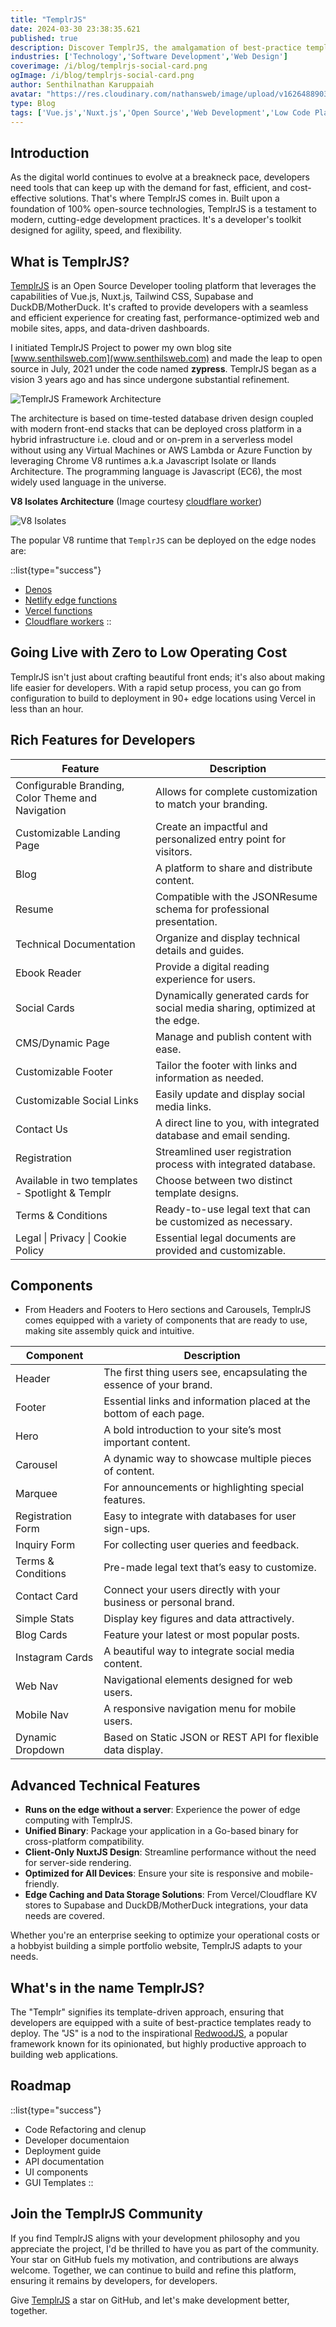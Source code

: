 ```yaml
---
title: "TemplrJS"
date: 2024-03-30 23:38:35.621
published: true
description: Discover TemplrJS, the amalgamation of best-practice templates and cutting-edge development inspired by RedwoodJS for building high-performance web and mobile applications.
industries: ['Technology','Software Development','Web Design']
coverimage: /i/blog/templrjs-social-card.png
ogImage: /i/blog/templrjs-social-card.png
author: Senthilnathan Karuppaiah
avatar: "https://res.cloudinary.com/nathansweb/image/upload/v1626488903/profile/Senthil-profile-picture-01_al07i5.jpg"
type: Blog
tags: ['Vue.js','Nuxt.js','Open Source','Web Development','Low Code Platform']
---
```


## Introduction

As the digital world continues to evolve at a breakneck pace, developers need tools that can keep up with the demand for fast, efficient, and cost-effective solutions. That's where TemplrJS comes in. Built upon a foundation of 100% open-source technologies, TemplrJS is a testament to modern, cutting-edge development practices. It's a developer's toolkit designed for agility, speed, and flexibility.

## What is TemplrJS?

[TemplrJS](https://github.com/senthilsweb/templrjs) is an Open Source Developer tooling platform that leverages the capabilities of Vue.js, Nuxt.js, Tailwind CSS, Supabase and DuckDB/MotherDuck. It's crafted to provide developers with a seamless and efficient experience for creating fast, performance-optimized web and mobile sites, apps, and data-driven dashboards.

I initiated TemplrJS Project to power my own blog site [www.senthilsweb.com](www.senthilsweb.com) and made the leap to open source in July, 2021 under the code named **zypress**. TemplrJS began as a vision 3 years ago and has since undergone substantial refinement. 

![TemplrJS Framework Architecture](/i/blog/templrjs-architecture.png)

The architecture is based on time-tested database driven design coupled with modern front-end stacks that can be deployed cross platform in a hybrid infrastructure i.e. cloud and or on-prem in a serverless model without using any Virtual Machines or AWS Lambda or Azure Function by leveraging Chrome V8 runtimes a.k.a Javascript Isolate or Ilands Architecture. The programming language is Javascript (EC6), the most widely used language in the universe.

**V8 Isolates Architecture** (Image courtesy [cloudflare worker](https://blog.cloudflare.com/cloud-computing-without-containers/))

![V8 Isolates](/i/blog/v8.isolates.png)


The popular V8 runtime that `TemplrJS` can be deployed on the edge nodes are:

::list{type="success"}
- [Denos](https://deno.land/)
- [Netlify edge functions](https://www.netlify.com/products/#netlify-edge-functions)
- [Vercel functions](https://vercel.com/)
- [Cloudflare workers](https://workers.cloudflare.com/)
::  


## Going Live with Zero to Low Operating Cost

TemplrJS isn't just about crafting beautiful front ends; it's also about making life easier for developers. With a rapid setup process, you can go from configuration to build to deployment in 90+ edge locations using Vercel in less than an hour.

## Rich Features for Developers


| Feature                                      | Description                                                  |
|----------------------------------------------|--------------------------------------------------------------|
| Configurable Branding, Color Theme and Navigation | Allows for complete customization to match your branding.    |
| Customizable Landing Page                    | Create an impactful and personalized entry point for visitors.|
| Blog                                         | A platform to share and distribute content.                   |
| Resume                                       | Compatible with the JSONResume schema for professional presentation. |
| Technical Documentation                      | Organize and display technical details and guides.            |
| Ebook Reader                                 | Provide a digital reading experience for users.               |
| Social Cards                                 | Dynamically generated cards for social media sharing, optimized at the edge. |
| CMS/Dynamic Page                             | Manage and publish content with ease.                         |
| Customizable Footer                          | Tailor the footer with links and information as needed.       |
| Customizable Social Links                    | Easily update and display social media links.                 |
| Contact Us                                   | A direct line to you, with integrated database and email sending. |
| Registration                                 | Streamlined user registration process with integrated database. |
| Available in two templates - Spotlight & Templr | Choose between two distinct template designs.                 |
| Terms & Conditions                           | Ready-to-use legal text that can be customized as necessary.  |
| Legal \| Privacy \| Cookie Policy            | Essential legal documents are provided and customizable.      |



## Components

- From Headers and Footers to Hero sections and Carousels, TemplrJS comes equipped with a variety of components that are ready to use, making site assembly quick and intuitive.


| Component         | Description                                                 |
|-------------------|-------------------------------------------------------------|
| Header            | The first thing users see, encapsulating the essence of your brand. |
| Footer            | Essential links and information placed at the bottom of each page. |
| Hero              | A bold introduction to your site’s most important content.  |
| Carousel          | A dynamic way to showcase multiple pieces of content.       |
| Marquee           | For announcements or highlighting special features.         |
| Registration Form | Easy to integrate with databases for user sign-ups.         |
| Inquiry Form      | For collecting user queries and feedback.                   |
| Terms & Conditions| Pre-made legal text that’s easy to customize.               |
| Contact Card      | Connect your users directly with your business or personal brand. |
| Simple Stats      | Display key figures and data attractively.                  |
| Blog Cards        | Feature your latest or most popular posts.                  |
| Instagram Cards   | A beautiful way to integrate social media content.          |
| Web Nav           | Navigational elements designed for web users.               |
| Mobile Nav        | A responsive navigation menu for mobile users.              |
| Dynamic Dropdown  | Based on Static JSON or REST API for flexible data display. |


## Advanced Technical Features

- **Runs on the edge without a server**: Experience the power of edge computing with TemplrJS.
- **Unified Binary**: Package your application in a Go-based binary for cross-platform compatibility.
- **Client-Only NuxtJS Design**: Streamline performance without the need for server-side rendering.
- **Optimized for All Devices**: Ensure your site is responsive and mobile-friendly.
- **Edge Caching and Data Storage Solutions**: From Vercel/Cloudflare KV stores to Supabase and DuckDB/MotherDuck integrations, your data needs are covered.

Whether you're an enterprise seeking to optimize your operational costs or a hobbyist building a simple portfolio website, TemplrJS adapts to your needs.

## What's in the name TemplrJS?

The "Templr" signifies its template-driven approach, ensuring that developers are equipped with a suite of best-practice templates ready to deploy. The "JS" is a nod to the inspirational [RedwoodJS](https://redwoodjs.com/), a popular framework known for its opinionated, but highly productive approach to building web applications. 

## Roadmap

::list{type="success"}
- Code Refactoring and clenup
- Developer documentaion
- Deployment guide
- API documentation
- UI components
- GUI Templates
::  


## Join the TemplrJS Community

If you find TemplrJS aligns with your development philosophy and you appreciate the project, I'd be thrilled to have you as part of the community. Your star on GitHub fuels my motivation, and contributions are always welcome. Together, we can continue to build and refine this platform, ensuring it remains by developers, for developers.

Give [TemplrJS](https://github.com/senthilsweb/templrjs) a star on GitHub, and let's make development better, together.
